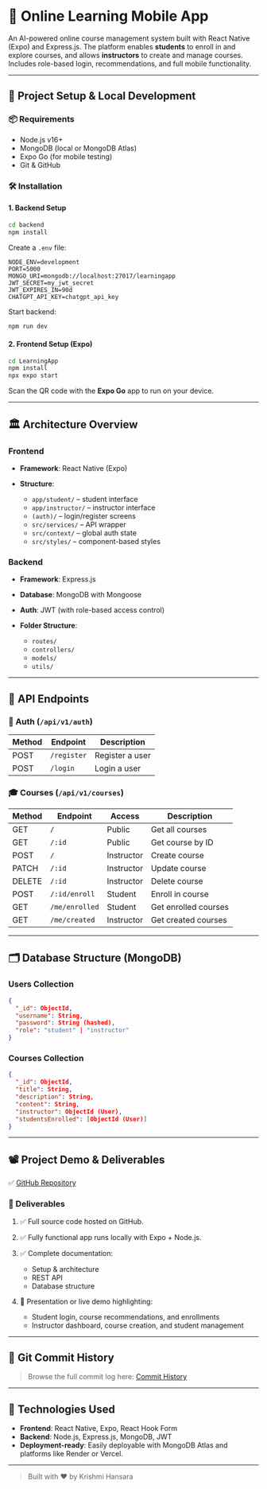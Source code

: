 # 📘 Online Learning Mobile App

An AI-powered online course management system built with React Native (Expo) and Express.js. The platform enables **students** to enroll in and explore courses, and allows **instructors** to create and manage courses. Includes role-based login, recommendations, and full mobile functionality.

---

## 🚀 Project Setup & Local Development

### 📦 Requirements

* Node.js v16+
* MongoDB (local or MongoDB Atlas)
* Expo Go (for mobile testing)
* Git & GitHub

### 🛠️ Installation

#### 1. Backend Setup

```bash
cd backend
npm install
```

Create a `.env` file:

```env
NODE_ENV=development
PORT=5000
MONGO_URI=mongodb://localhost:27017/learningapp
JWT_SECRET=my_jwt_secret
JWT_EXPIRES_IN=90d
CHATGPT_API_KEY=chatgpt_api_key
```

Start backend:

```bash
npm run dev
```

#### 2. Frontend Setup (Expo)

```bash
cd LearningApp
npm install
npx expo start
```

Scan the QR code with the **Expo Go** app to run on your device.

---

## 🏛️ Architecture Overview

### Frontend

* **Framework**: React Native (Expo)
* **Structure**:

  * `app/student/` – student interface
  * `app/instructor/` – instructor interface
  * `(auth)/` – login/register screens
  * `src/services/` – API wrapper
  * `src/context/` – global auth state
  * `src/styles/` – component-based styles

### Backend

* **Framework**: Express.js
* **Database**: MongoDB with Mongoose
* **Auth**: JWT (with role-based access control)
* **Folder Structure**:

  * `routes/`
  * `controllers/`
  * `models/`
  * `utils/`

---

## 📡 API Endpoints

### 🔐 Auth (`/api/v1/auth`)

| Method | Endpoint    | Description     |
| ------ | ----------- | --------------- |
| POST   | `/register` | Register a user |
| POST   | `/login`    | Login a user    |

### 🎓 Courses (`/api/v1/courses`)

| Method | Endpoint       | Access     | Description          |
| ------ | -------------- | ---------- | -------------------- |
| GET    | `/`            | Public     | Get all courses      |
| GET    | `/:id`         | Public     | Get course by ID     |
| POST   | `/`            | Instructor | Create course        |
| PATCH  | `/:id`         | Instructor | Update course        |
| DELETE | `/:id`         | Instructor | Delete course        |
| POST   | `/:id/enroll`  | Student    | Enroll in course     |
| GET    | `/me/enrolled` | Student    | Get enrolled courses |
| GET    | `/me/created`  | Instructor | Get created courses  |

---

## 🗂️ Database Structure (MongoDB)

### Users Collection

```json
{
  "_id": ObjectId,
  "username": String,
  "password": String (hashed),
  "role": "student" | "instructor"
}
```

### Courses Collection

```json
{
  "_id": ObjectId,
  "title": String,
  "description": String,
  "content": String,
  "instructor": ObjectId (User),
  "studentsEnrolled": [ObjectId (User)]
}
```

---

## 📽️ Project Demo & Deliverables

✅ [GitHub Repository](https://github.com/KrishmiH/Online-Learning-Mobile-App)

### 📂 Deliverables

1. ✅ Full source code hosted on GitHub.
2. ✅ Fully functional app runs locally with Expo + Node.js.
3. ✅ Complete documentation:

   * Setup & architecture
   * REST API
   * Database structure
4. 🎥 Presentation or live demo highlighting:

   * Student login, course recommendations, and enrollments
   * Instructor dashboard, course creation, and student management

---

## 📜 Git Commit History

> Browse the full commit log here: [Commit History](https://github.com/KrishmiH/Online-Learning-Mobile-App/commits)

---

## 📌 Technologies Used

* **Frontend**: React Native, Expo, React Hook Form
* **Backend**: Node.js, Express.js, MongoDB, JWT
* **Deployment-ready**: Easily deployable with MongoDB Atlas and platforms like Render or Vercel.

---

> Built with ❤️ by Krishmi Hansara

